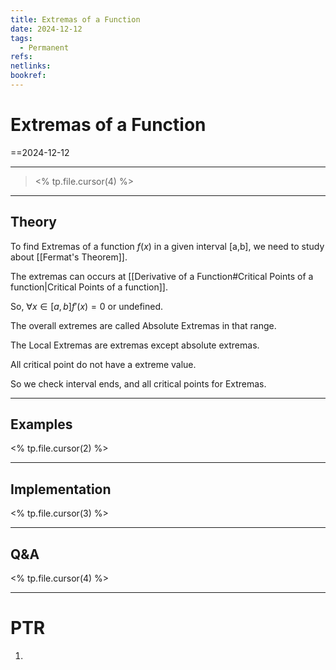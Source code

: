 ```yaml
---
title: Extremas of a Function
date: 2024-12-12
tags:
  - Permanent
refs: 
netlinks: 
bookref:
---
```

# Extremas of a Function
==2024-12-12

---
> <% tp.file.cursor(4) %>

---
## Theory
To find Extremas of a function $f(x)$ in a given interval [a,b], we need to study about [[Fermat's Theorem]].

The extremas can occurs at [[Derivative of a Function#Critical Points of a function|Critical Points of a function]].

So,
$\forall x\in[a,b] f'(x)=0$ or undefined.

The overall extremes are called Absolute Extremas in that range.

The Local Extremas are extremas except absolute extremas.

All critical point do not have a extreme value.

So we check interval ends, and all critical points for Extremas.





---
## Examples
<% tp.file.cursor(2) %>


---
## Implementation
<% tp.file.cursor(3) %>



---
## Q&A
<% tp.file.cursor(4) %>



---
# PTR

1. 